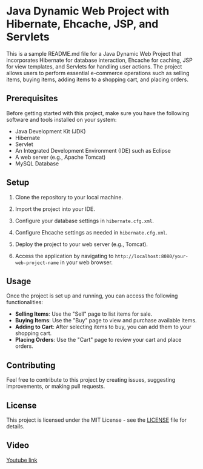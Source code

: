 # Java Dynamic Web Project with Hibernate, Ehcache, JSP, and Servlets

This is a sample README.md file for a Java Dynamic Web Project that incorporates Hibernate for database interaction, Ehcache for caching, JSP for view templates, and Servlets for handling user actions. The project allows users to perform essential e-commerce operations such as selling items, buying items, adding items to a shopping cart, and placing orders.

## Prerequisites

Before getting started with this project, make sure you have the following software and tools installed on your system:

- Java Development Kit (JDK)
- Hibernate
- Servlet
- An Integrated Development Environment (IDE) such as Eclipse
- A web server (e.g., Apache Tomcat)
- MySQL Database 



## Setup

1. Clone the repository to your local machine.

2. Import the project into your IDE.

3. Configure your database settings in `hibernate.cfg.xml`.

4. Configure Ehcache settings as needed in `hibernate.cfg.xml`.

5. Deploy the project to your web server (e.g., Tomcat).

6. Access the application by navigating to `http://localhost:8080/your-web-project-name` in your web browser.

## Usage

Once the project is set up and running, you can access the following functionalities:

- **Selling Items**: Use the "Sell" page to list items for sale.
- **Buying Items**: Use the "Buy" page to view and purchase available items.
- **Adding to Cart**: After selecting items to buy, you can add them to your shopping cart.
- **Placing Orders**: Use the "Cart" page to review your cart and place orders.

## Contributing

Feel free to contribute to this project by creating issues, suggesting improvements, or making pull requests.

## License

This project is licensed under the MIT License - see the [LICENSE](LICENSE) file for details.

## Video
[Youtube link](https://youtu.be/xAkT0Fhbw2c)

